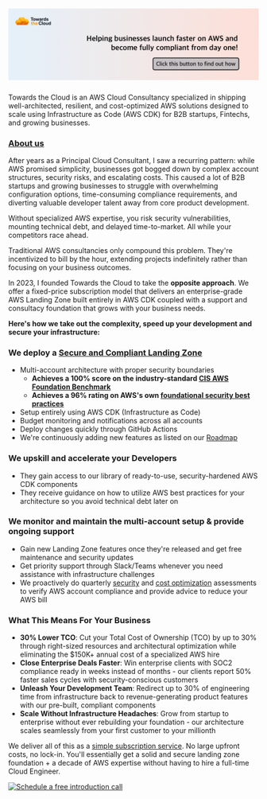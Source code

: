 # [![Towards the Cloud banner](../image/github-title-banner.png)](https://towardsthecloud.com)

Towards the Cloud is an AWS Cloud Consultancy specialized in shipping well-architected, resilient, and cost-optimized AWS solutions designed to scale using Infrastructure as Code (AWS CDK) for B2B startups, Fintechs, and growing businesses.

### [About us](https://towardsthecloud.com/about)

After years as a Principal Cloud Consultant, I saw a recurring pattern: while AWS promised simplicity, businesses got bogged down by complex account structures, security risks, and escalating costs. This caused a lot of B2B startups and growing businesses to struggle with overwhelming configuration options, time-consuming compliance requirements, and diverting valuable developer talent away from core product development.

Without specialized AWS expertise, you risk security vulnerabilities, mounting technical debt, and delayed time-to-market. All while your competitors race ahead.

Traditional AWS consultancies only compound this problem. They're incentivized to bill by the hour, extending projects indefinitely rather than focusing on your business outcomes.

In 2023, I founded Towards the Cloud to take the **opposite approach**. We offer a fixed-price subscription model that delivers an enterprise-grade AWS Landing Zone built entirely in AWS CDK coupled with a support and consultacy foundation that grows with your business needs.

**Here's how we take out the complexity, speed up your development and secure your infrastructure:**

### We deploy a [Secure and Compliant Landing Zone](https://towardsthecloud.com/services/aws-landing-zone)
- Multi-account architecture with proper security boundaries
  - **Achieves a 100% score on the industry-standard [CIS AWS Foundation Benchmark](https://docs.aws.amazon.com/securityhub/latest/userguide/cis-aws-foundations-benchmark.html)**
  - **Achieves a 96% rating on AWS's own [foundational security best practices](https://docs.aws.amazon.com/securityhub/latest/userguide/fsbp-standard.html)**
- Setup entirely using AWS CDK (Infrastructure as Code)
- Budget monitoring and notifications across all accounts
- Deploy changes quickly through GitHub Actions
- We're continuously adding new features as listed on our [Roadmap](https://github.com/towardsthecloud/aws-cdk-landing-zone-roadmap)

### We upskill and accelerate your Developers
- They gain access to our library of ready-to-use, security-hardened AWS CDK components
- They receive guidance on how to utilize AWS best practices for your architecture so you avoid technical debt later on

### We monitor and maintain the multi-account setup & provide ongoing support
- Gain new Landing Zone features once they're released and get free maintenance and security updates
- Get priority support through Slack/Teams whenever you need assistance with infrastructure challenges
- We proactively do quarterly [security](https://towardsthecloud.com/services/aws-security-review) and [cost optimization](https://towardsthecloud.com/services/aws-cost-optimization) assessments to verify AWS account compliance and provide advice to reduce your AWS bill

### What This Means For Your Business
- **30% Lower TCO**: Cut your Total Cost of Ownership (TCO) by up to 30% through right-sized resources and architectural optimization while eliminating the $150K+ annual cost of a specialized AWS hire
- **Close Enterprise Deals Faster**: Win enterprise clients with SOC2 compliance ready in weeks instead of months - our clients report 50% faster sales cycles with security-conscious customers
- **Unleash Your Development Team**: Redirect up to 30% of engineering time from infrastructure back to revenue-generating product features with our pre-built, compliant components
- **Scale Without Infrastructure Headaches**: Grow from startup to enterprise without ever rebuilding your foundation - our architecture scales seamlessly from your first customer to your millionth

We deliver all of this as a [simple subscription service](https://towardsthecloud.com/pricing). No large upfront costs, no lock-in. You'll essentially get a solid and secure landing zone foundation + a decade of AWS expertise without having to hire a full-time Cloud Engineer.

<a href="https://towardsthecloud.com/contact"><img alt="Schedule a free introduction call" src="https://img.shields.io/badge/schedule%20a%20free%20introduction%20call-success.svg?style=for-the-badge"/></a>
</details>
